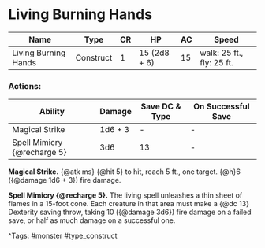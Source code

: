 # Living Burning Hands

| Name | Type | CR | HP | AC | Speed |
|------|------|----|----|----|-------|
| Living Burning Hands | Construct | 1 | 15 (2d8 + 6) | 15 | walk: 25 ft., fly: 25 ft. |

### Actions:

| Ability | Damage | Save DC & Type | On Successful Save |
|---------|--------|----------------|--------------------|
| Magical Strike | 1d6 + 3 | - | - |
| Spell Mimicry {@recharge 5} | 3d6 | 13 | - |


**Magical Strike.** {@atk ms} {@hit 5} to hit, reach 5 ft., one target. {@h}6 ({@damage 1d6 + 3}) fire damage.

**Spell Mimicry {@recharge 5}.** The living spell unleashes a thin sheet of flames in a 15-foot cone. Each creature in that area must make a {@dc 13} Dexterity saving throw, taking 10 ({@damage 3d6}) fire damage on a failed save, or half as much damage on a successful one.

^Tags: #monster #type_construct